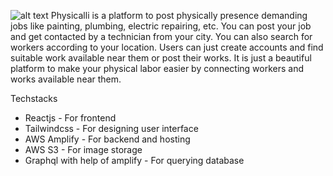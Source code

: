 ![alt text](https://cdn.hashnode.com/res/hashnode/image/upload/v1664564562532/_kGijux6G.jpg )
Physicalli is a platform to post physically presence demanding jobs like painting, plumbing, electric repairing, etc. You can post your job and get contacted by a technician from your city. You can also search for workers according to your location. Users can just create accounts and find suitable work available near them or post their works. It is just a beautiful platform to make your physical labor easier by connecting workers and works available near them.

Techstacks

- Reactjs - For frontend
- Tailwindcss - For designing user interface
- AWS Amplify - For backend and hosting
- AWS S3 - For image storage
- Graphql with help of amplify - For querying database

